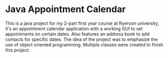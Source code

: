 # Java Appointment Calendar 
This is a java project for my 2-part first year course at Ryerson university, it's an appointment calendar application with a working GUI to set appointments on certain dates. Also features an address book to add contacts for specific dates. The idea of the project was to emphasize the use of object oriented programming. Multiple classes were created to finish this project. 
